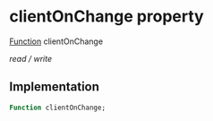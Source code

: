 


# clientOnChange property






[Function](https://api.flutter.dev/flutter/dart-core/Function-class.html) clientOnChange
  
_read / write_






## Implementation

```dart
Function clientOnChange;


```







